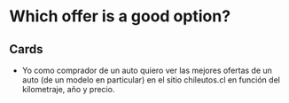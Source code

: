 # Which offer is a good option?

## Cards

- Yo como comprador de un auto quiero ver las mejores ofertas de un auto (de un modelo en particular) en el sitio chileutos.cl en función del kilometraje, año y precio.
